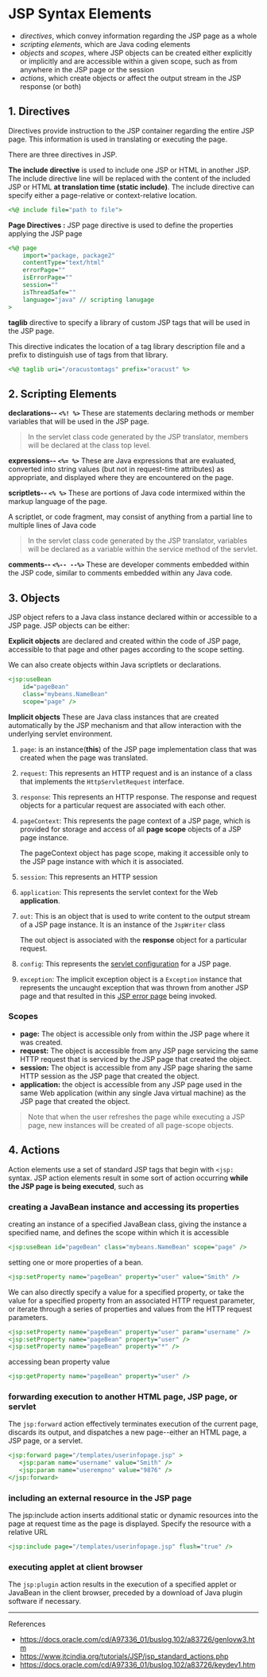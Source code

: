 # JSP Syntax Elements

- _directives_, which convey information regarding the JSP page as a whole
- _scripting elements_, which are Java coding elements
- _objects_ and _scopes_, where JSP objects can be created either explicitly or implicitly and are accessible within a given scope, such as from anywhere in the JSP page or the session
- _actions_, which create objects or affect the output stream in the JSP response (or both)

## 1. Directives

Directives provide instruction to the JSP container regarding the entire JSP page. This information is used in translating or executing the page.

There are three directives in JSP.

**The include directive** is used to include one JSP or HTML in another JSP. The include directive line will be replaced with the content of the included JSP or HTML **at translation time (static include)**. The include directive can specify either a page-relative or context-relative location.

```jsp
<%@ include file="path to file">
```

**Page Directives :** JSP page directive is used to define the properties applying the JSP page

```jsp
<%@ page
    import="package, package2"
    contentType="text/html"
    errorPage=""
    isErrorPage=""
    session=""
    isThreadSafe=""
    language="java" // scripting lanugage
>
```

**taglib** directive to specify a library of custom JSP tags that will be used in the JSP page.

This directive indicates the location of a tag library description file and a prefix to distinguish use of tags from that library.

```jsp
<%@ taglib uri="/oracustomtags" prefix="oracust" %>
```

## 2. Scripting Elements

**declarations-- `<%! %>`** These are statements declaring methods or member variables that will be used in the JSP page.

> In the servlet class code generated by the JSP translator, members will be declared at the class top level.

**expressions-- `<%= %>`** These are Java expressions that are evaluated, converted into string values (but not in request-time attributes) as appropriate, and displayed where they are encountered on the page.

**scriptlets-- `<% %>`** These are portions of Java code intermixed within the markup language of the page.

A scriptlet, or code fragment, may consist of anything from a partial line to multiple lines of Java code

> In the servlet class code generated by the JSP translator, variables will be declared as a variable within the service method of the servlet.

**comments-- `<%-- --%>`** These are developer comments embedded within the JSP code, similar to comments embedded within any Java code.

## 3. Objects

JSP object refers to a Java class instance declared within or accessible to a JSP page. JSP objects can be either:

**Explicit objects** are declared and created within the code of JSP page, accessible to that page and other pages according to the scope setting.

We can also create objects within Java scriptlets or declarations.

```jsp
<jsp:useBean
    id="pageBean"
    class="mybeans.NameBean"
    scope="page" />
```

**Implicit objects** These are Java class instances that are created automatically by the JSP mechanism and that allow interaction with the underlying servlet environment.

1. `page`: is an instance(**this**) of the JSP page implementation class that was created when the page was translated.

2. `request`: This represents an HTTP request and is an instance of a class that implements the `HttpServletRequest` interface.

3. `response`: This represents an HTTP response. The response and request objects for a particular request are associated with each other.

4. `pageContext`: This represents the page context of a JSP page, which is provided for storage and access of all **page scope** objects of a JSP page instance.

   The pageContext object has page scope, making it accessible only to the JSP page instance with which it is associated.

5. `session`: This represents an HTTP session

6. `application`: This represents the servlet context for the Web **application**.

7. `out`: This is an object that is used to write content to the output stream of a JSP page instance. It is an instance of the `JspWriter` class

   The out object is associated with the **response** object for a particular request.

8. `config`: This represents the [servlet configuration](ServletConfig.md) for a JSP page.

9. `exception`: The implicit exception object is a `Exception` instance that represents the uncaught exception that was thrown from another JSP page and that resulted in this [JSP error page](error%20page.md) being invoked.

### Scopes

- **page:** The object is accessible only from within the JSP page where it was created.
- **request:** The object is accessible from any JSP page servicing the same HTTP request that is serviced by the JSP page that created the object.
- **session:** The object is accessible from any JSP page sharing the same HTTP session as the JSP page that created the object.
- **application:** the object is accessible from any JSP page used in the same Web application (within any single Java virtual machine) as the JSP page that created the object.

> Note that when the user refreshes the page while executing a JSP page, new instances will be created of all page-scope objects.

## 4. Actions

Action elements use a set of standard JSP tags that begin with `<jsp:` syntax. JSP action elements result in some sort of action occurring **while the JSP page is being executed**, such as

### creating a JavaBean instance and accessing its properties

creating an instance of a specified JavaBean class, giving the instance a specified name, and defines the scope within which it is accessible

```jsp
<jsp:useBean id="pageBean" class="mybeans.NameBean" scope="page" />
```

setting one or more properties of a bean.

```jsp
<jsp:setProperty name="pageBean" property="user" value="Smith" />
```

We can also directly specify a value for a specified property, or take the value for a specified property from an associated HTTP request parameter, or iterate through a series of properties and values from the HTTP request parameters.

```jsp
<jsp:setProperty name="pageBean" property="user" param="username" />
<jsp:setProperty name="pageBean" property="user" />
<jsp:setProperty name="pageBean" property="*" />
```

accessing bean property value

```jsp
<jsp:getProperty name="pageBean" property="user" />
```

### forwarding execution to another HTML page, JSP page, or servlet

The `jsp:forward` action effectively terminates execution of the current page, discards its output, and dispatches a new page--either an HTML page, a JSP page, or a servlet.

```jsp
<jsp:forward page="/templates/userinfopage.jsp" >
   <jsp:param name="username" value="Smith" />
   <jsp:param name="userempno" value="9876" />
</jsp:forward>
```

### including an external resource in the JSP page

The jsp:include action inserts additional static or dynamic resources into the page at request time as the page is displayed. Specify the resource with a relative URL 

```jsp
<jsp:include page="/templates/userinfopage.jsp" flush="true" />
```

### executing applet at client browser

The `jsp:plugin` action results in the execution of a specified applet or JavaBean in the client browser, preceded by a download of Java plugin software if necessary.

------

References
- https://docs.oracle.com/cd/A97336_01/buslog.102/a83726/genlovw3.htm
- https://www.jtcindia.org/tutorials/JSP/jsp_standard_actions.php
- https://docs.oracle.com/cd/A97336_01/buslog.102/a83726/keydev1.htm